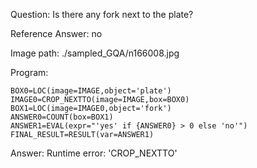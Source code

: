 Question: Is there any fork next to the plate?

Reference Answer: no

Image path: ./sampled_GQA/n166008.jpg

Program:

```
BOX0=LOC(image=IMAGE,object='plate')
IMAGE0=CROP_NEXTTO(image=IMAGE,box=BOX0)
BOX1=LOC(image=IMAGE0,object='fork')
ANSWER0=COUNT(box=BOX1)
ANSWER1=EVAL(expr="'yes' if {ANSWER0} > 0 else 'no'")
FINAL_RESULT=RESULT(var=ANSWER1)
```
Answer: Runtime error: 'CROP_NEXTTO'

